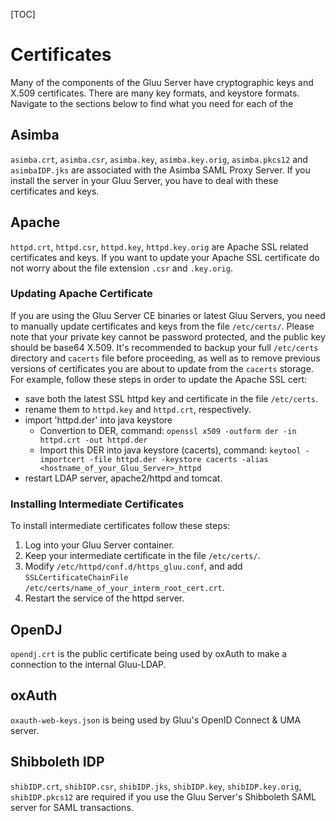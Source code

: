 [TOC]

# Certificates 
Many of the components of the Gluu Server have cryptographic keys and
X.509 certificates. There are many key formats, and keystore formats.
Navigate to the sections below to find what you need for each of the

## Asimba
`asimba.crt`, `asimba.csr`, `asimba.key`, `asimba.key.orig`,
`asimba.pkcs12` and `asimbaIDP.jks` are associated with the
Asimba SAML Proxy Server. If you install the server 
in your Gluu Server, you have to deal with these certificates
and keys.

## Apache
`httpd.crt`, `httpd.csr`, `httpd.key`, `httpd.key.orig` are Apache SSL
related certificates and keys. If you want to update your Apache SSL
certificate do not worry about the file extension `.csr` and `.key.orig`.

### Updating Apache Certificate
If you are using the Gluu Server CE binaries or latest Gluu Servers, you
need to manually update certificates and keys from the file
`/etc/certs/`. Please note that your private key cannot be password
protected, and the public key should be base64 X.509. It's recommended to
backup your full `/etc/certs` directory and `cacerts` file before
proceeding, as well as to remove previous versions of certificates
you are about to update from the `cacerts` storage.
For example, follow these steps in order to update the Apache SSL cert:

- save both the latest SSL httpd key and certificate in the file 
  `/etc/certs`.
- rename them to `httpd.key` and `httpd.crt`, respectively.
- import 'httpd.der' into java keystore
  - Convertion to DER, command: `openssl x509 -outform der -in httpd.crt -out httpd.der`
  - Import this DER into java keystore (cacerts), command: `keytool -importcert -file httpd.der -keystore cacerts -alias <hostname_of_your_Gluu_Server>_httpd`
- restart LDAP server, apache2/httpd and tomcat.

### Installing Intermediate Certificates

To install intermediate certificates follow these steps:

1. Log into your Gluu Server container.
2. Keep your intermediate certificate in the file `/etc/certs/`.
3. Modify `/etc/httpd/conf.d/https_gluu.conf`, and add
   `SSLCertificateChainFile /etc/certs/name_of_your_interm_root_cert.crt`.
4. Restart the service of the httpd server.

## OpenDJ
`opendj.crt` is the public certificate being used by oxAuth to make a
connection to the internal Gluu-LDAP.

## oxAuth
`oxauth-web-keys.json` is being used by Gluu's OpenID Connect & UMA
server.

## Shibboleth IDP
`shibIDP.crt`, `shibIDP.csr`, `shibIDP.jks`, `shibIDP.key`,
`shibIDP.key.orig`, `shibIDP.pkcs12` are required if you use the Gluu
Server's Shibboleth SAML server for SAML transactions.
